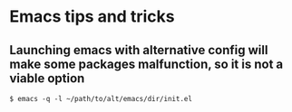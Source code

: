 # Emacs tips and tricks

## Launching emacs with alternative config will make some packages malfunction, so it is not a viable option
```$ emacs -q -l ~/path/to/alt/emacs/dir/init.el```
